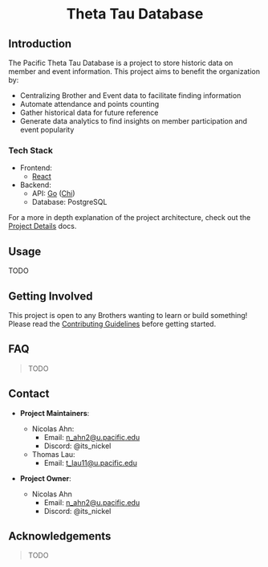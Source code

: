 <div align="center">
  <h1 align="center">
    Theta Tau Database
  </h1>
</div>

## Introduction
The Pacific Theta Tau Database is a project to store historic data on member and event information.
This project aims to benefit the organization by:
* Centralizing Brother and Event data to facilitate finding information
* Automate attendance and points counting
* Gather historical data for future reference
* Generate data analytics to find insights on member participation and event popularity

### Tech Stack
* Frontend:
    * [React](https://react.dev/)
* Backend: 
    * API: [Go](http://go.dev/) ([Chi](https://github.com/go-chi/chi))
    * Database: PostgreSQL

For a more in depth explanation of the project architecture, check out the [Project Details](/project_details.md) docs.

## Usage
TODO

## Getting Involved
This project is open to any Brothers wanting to learn or build something! Please read the [Contributing Guidelines](/CONTRIBUTING.md) before getting started.

## FAQ
> TODO

## Contact
* **Project Maintainers**:
  * Nicolas Ahn:
    * Email: n_ahn2@u.pacific.edu
    * Discord: @its_nickel
  * Thomas Lau:
    * Email: t_lau11@u.pacific.edu

* **Project Owner**:
  * Nicolas Ahn
    * Email: n_ahn2@u.pacific.edu
    * Discord: @its_nickel

## Acknowledgements
> TODO